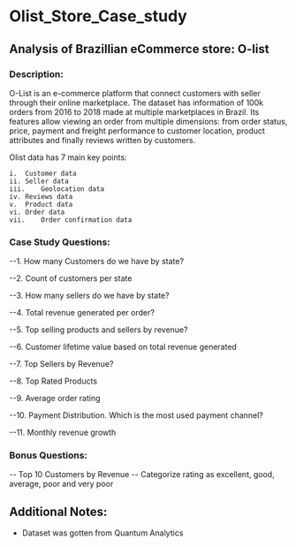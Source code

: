 # Olist_Store_Case_study

## Analysis of Brazillian eCommerce store: O-list 

### Description:  
O-List is an e-commerce platform that connect customers with seller through their online marketplace. The dataset has information of 100k orders from 2016 to 2018 made at multiple marketplaces in Brazil. Its features allow viewing an order from multiple dimensions: from order status, price, payment and freight performance to customer location, product attributes and finally reviews written by customers.

Olist data has 7 main key points:

    i.	Customer data
    ii.	Seller data
    iii.	Geolocation data
    iv.	Reviews data
    v.	Product data
    vi.	Order data
    vii.	Order confirmation data

### Case Study Questions:
--1. How many Customers do we have by state?

--2. Count of customers per state

--3. How many sellers do we have by state?

--4. Total revenue generated per order?

--5. Top selling products and sellers by revenue?

--6. Customer lifetime value based on total revenue generated

--7. Top Sellers by Revenue?

--8. Top Rated Products

--9. Average order rating

--10. Payment Distribution. Which is the most used payment channel?

--11. Monthly revenue growth

### Bonus Questions:
-- Top 10 Customers by Revenue
-- Categorize rating as excellent, good, average, poor and very poor

## Additional Notes:
-	Dataset was gotten from Quantum Analytics
